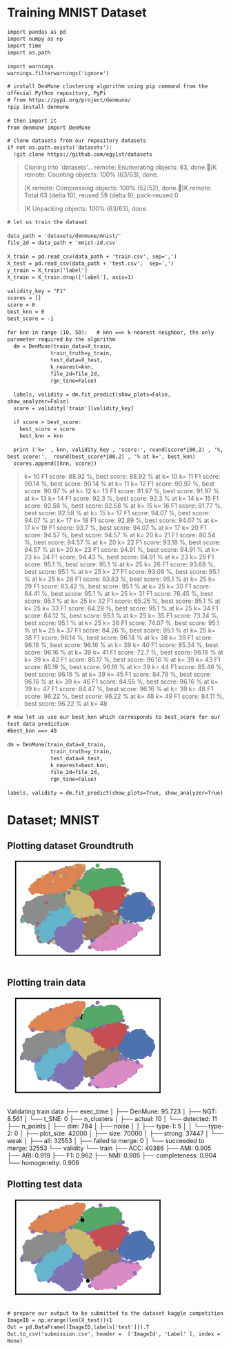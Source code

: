 Training MNIST Dataset
=====================

``` {.python}
import pandas as pd
import numpy as np
import time
import os.path

import warnings
warnings.filterwarnings('ignore')
```

``` {.python}
# install DenMune clustering algorithm using pip command from the offecial Python repository, PyPi
# from https://pypi.org/project/denmune/
!pip install denmune

# then import it
from denmune import DenMune
```

``` {.python}
# clone datasets from our repository datasets
if not os.path.exists('datasets'):
  !git clone https://github.com/egy1st/datasets
```



> Cloning into \'datasets\'\... remote: Enumerating objects: 63, done.\[K remote: Counting objects: 100% (63/63), done.
>
>  [K remote:  Compressing objects: 100% (52/52), done.\[K remote: Total 63 (delta 10), reused 59 (delta 9), pack-reused 0
>
> [K Unpacking objects: 100% (63/63), done.

``` {.python}
# let us train the dataset

data_path = 'datasets/denmune/mnist/'  
file_2d = data_path + 'mnist-2d.csv'

X_train = pd.read_csv(data_path + 'train.csv', sep=',')
X_test = pd.read_csv(data_path + 'test.csv',  sep=',')
y_train = X_train['label']
X_train = X_train.drop(['label'], axis=1)

validity_key = "F1" 
scores = []
score = 0
best_knn = 0
best_score = -1

for knn in range (10, 50):   # knn ==> k-nearest neighbor, the only parameter required by the algorithm
  dm = DenMune(train_data=X_train,
              train_truth=y_train,
              test_data=X_test, 
              k_nearest=knn,
              file_2d=file_2d,
              rgn_tsne=False)

  labels, validity = dm.fit_predict(show_plots=False, show_analyzer=False)
  score = validity['train'][validity_key]

  if score > best_score:
    best_score = score
    best_knn = knn

  print ('k=' , knn, validity_key , 'score:', round(score*100,2) , '%, best score:',  round(best_score*100,2) , '% at k=', best_knn)
  scores.append([knn, score])
```

>
> k= 10 F1 score: 88.92 %, best score: 88.92 % at k= 10 k= 11 F1 score:
> 90.14 %, best score: 90.14 % at k= 11 k= 12 F1 score: 90.97 %, best
> score: 90.97 % at k= 12 k= 13 F1 score: 91.97 %, best score: 91.97 % at
> k= 13 k= 14 F1 score: 92.3 %, best score: 92.3 % at k= 14 k= 15 F1
> score: 92.58 %, best score: 92.58 % at k= 15 k= 16 F1 score: 91.77 %,
> best score: 92.58 % at k= 15 k= 17 F1 score: 94.07 %, best score: 94.07
> % at k= 17 k= 18 F1 score: 92.89 %, best score: 94.07 % at k= 17 k= 19
> F1 score: 93.7 %, best score: 94.07 % at k= 17 k= 20 F1 score: 94.57 %,
> best score: 94.57 % at k= 20 k= 21 F1 score: 80.54 %, best score: 94.57
> % at k= 20 k= 22 F1 score: 93.18 %, best score: 94.57 % at k= 20 k= 23
> F1 score: 94.91 %, best score: 94.91 % at k= 23 k= 24 F1 score: 94.43 %,
> best score: 94.91 % at k= 23 k= 25 F1 score: 95.1 %, best score: 95.1 %
> at k= 25 k= 26 F1 score: 93.68 %, best score: 95.1 % at k= 25 k= 27 F1
> score: 93.09 %, best score: 95.1 % at k= 25 k= 28 F1 score: 83.83 %,
> best score: 95.1 % at k= 25 k= 29 F1 score: 83.42 %, best score: 95.1 %
> at k= 25 k= 30 F1 score: 84.41 %, best score: 95.1 % at k= 25 k= 31 F1
> score: 76.45 %, best score: 95.1 % at k= 25 k= 32 F1 score: 65.25 %,
> best score: 95.1 % at k= 25 k= 33 F1 score: 64.28 %, best score: 95.1 %
> at k= 25 k= 34 F1 score: 64.12 %, best score: 95.1 % at k= 25 k= 35 F1
> score: 73.24 %, best score: 95.1 % at k= 25 k= 36 F1 score: 74.07 %,
> best score: 95.1 % at k= 25 k= 37 F1 score: 84.26 %, best score: 95.1 %
> at k= 25 k= 38 F1 score: 96.14 %, best score: 96.14 % at k= 38 k= 39 F1
> score: 96.16 %, best score: 96.16 % at k= 39 k= 40 F1 score: 85.34 %,
> best score: 96.16 % at k= 39 k= 41 F1 score: 72.7 %, best score: 96.16 %
> at k= 39 k= 42 F1 score: 85.17 %, best score: 96.16 % at k= 39 k= 43 F1
> score: 85.19 %, best score: 96.16 % at k= 39 k= 44 F1 score: 85.46 %,
> best score: 96.16 % at k= 39 k= 45 F1 score: 84.78 %, best score: 96.16
> % at k= 39 k= 46 F1 score: 84.55 %, best score: 96.16 % at k= 39 k= 47
> F1 score: 84.47 %, best score: 96.16 % at k= 39 k= 48 F1 score: 96.22 %,
> best score: 96.22 % at k= 48 k= 49 F1 score: 84.11 %, best score: 96.22
> % at k= 48

``` {.python}
# now let us use our best_knn which corresponds to best_score for our test data prediction
#best_knn ==> 48

dm = DenMune(train_data=X_train,
              train_truth=y_train,
              test_data=X_test, 
              k_nearest=best_knn,
              file_2d=file_2d,
              rgn_tsne=False)

labels, validity = dm.fit_predict(show_plots=True, show_analyzer=True)
```

Dataset; MNIST
========

Plotting dataset Groundtruth
---------

![image](images/train_mnist/output_5_1.png)

Plotting train data
---------

![image](images/train_mnist/output_5_3.png)



Validating train data ├── exec\_time │ ├── DenMune: 95.723 │ ├── NGT:
8.561 │ └── t\_SNE: 0 ├── n\_clusters │ ├── actual: 10 │ └── detected:
11 ├── n\_points │ ├── dim: 784 │ ├── noise │ │ ├── type-1: 5 │ │ └──
type-2: 0 │ ├── plot\_size: 42000 │ ├── size: 70000 │ ├── strong: 37447
│ └── weak │ ├── all: 32553 │ ├── failed to merge: 0 │ └── succeeded to
merge: 32553 └── validity └── train ├── ACC: 40386 ├── AMI: 0.905 ├──
ARI: 0.919 ├── F1: 0.962 ├── NMI: 0.905 ├── completeness: 0.904 └──
homogeneity: 0.906

Plotting test data
-----------

![image](images/train_mnist/output_5_5.png)

``` {.python}
# prepare our output to be submitted to the dataset kaggle competition
ImageID = np.arange(len(X_test))+1
Out = pd.DataFrame([ImageID,labels['test']]).T
Out.to_csv('submission.csv', header =  ['ImageId', 'Label' ], index = None)
```

